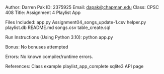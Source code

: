 Author: Darren Pak
ID: 2375925
Email: dapak@chapman.edu
Class: CPSC 408
Title: Assignment 4 Playlist App

Files Included:
app.py
Assignment04_songs_update-1.csv
helper.py
playlist.db
README.md
songs.csv
table_create.sql

Run Instructions (Using Python 3.10):
python app.py

Bonus:
No bonuses attempted

Errors:
No known compiler/runtime errors.

References:
Class example playlist_app_complete
sqlite3 API page